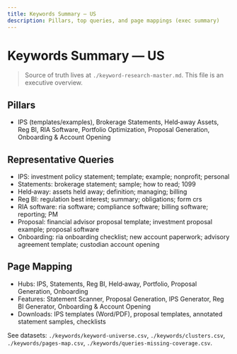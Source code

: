 ```yaml
---
title: Keywords Summary — US
description: Pillars, top queries, and page mappings (exec summary)
---
```


# Keywords Summary — US

> Source of truth lives at `./keyword-research-master.md`. This file is an executive overview.

## Pillars
- IPS (templates/examples), Brokerage Statements, Held‑away Assets, Reg BI, RIA Software, Portfolio Optimization, Proposal Generation, Onboarding & Account Opening

## Representative Queries
- IPS: investment policy statement; template; example; nonprofit; personal
- Statements: brokerage statement; sample; how to read; 1099
- Held‑away: assets held away; definition; managing; billing
- Reg BI: regulation best interest; summary; obligations; form crs
- RIA software: ria software; compliance software; billing software; reporting; PM
- Proposal: financial advisor proposal template; investment proposal example; proposal software
- Onboarding: ria onboarding checklist; new account paperwork; advisory agreement template; custodian account opening

## Page Mapping
- Hubs: IPS, Statements, Reg BI, Held‑away, Portfolio, Proposal Generation, Onboarding
- Features: Statement Scanner, Proposal Generation, IPS Generator, Reg BI Generator, Onboarding & Account Opening
- Downloads: IPS templates (Word/PDF), proposal templates, annotated statement samples, checklists

See datasets: `./keywords/keyword-universe.csv`, `./keywords/clusters.csv`, `./keywords/pages-map.csv`, `./keywords/queries-missing-coverage.csv`.

